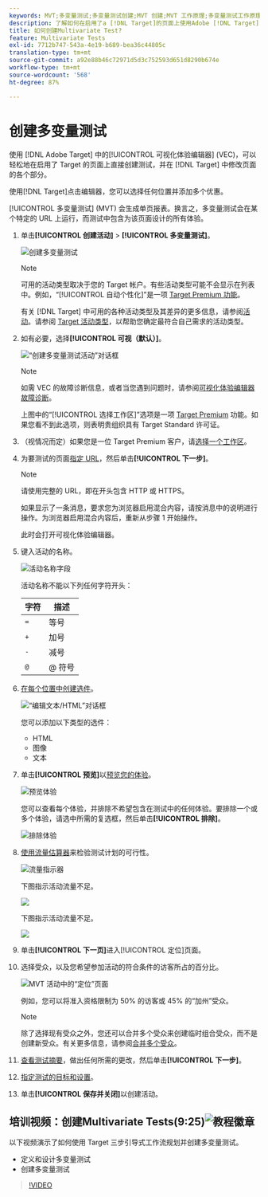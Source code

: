 ```yaml
---
keywords: MVT;多变量测试;多变量测试创建;MVT 创建;MVT 工作原理;多变量测试工作原理
description: 了解如何在启用了a [!DNL Target]的页面上使用Adobe [!DNL Target] 中的Visual Experience Composer(VEC)创建Multivariate Test(MVT)。
title: 如何创建Multivariate Test?
feature: Multivariate Tests
exl-id: 7712b747-543a-4e19-b689-bea36c44805c
translation-type: tm+mt
source-git-commit: a92e88b46c72971d5d3c752593d651d8290b674e
workflow-type: tm+mt
source-wordcount: '568'
ht-degree: 87%

---
```


# 创建多变量测试

使用 [!DNL Adobe Target] 中的[!UICONTROL 可视化体验编辑器] (VEC)，可以轻松地在启用了 Target 的页面上直接创建测试，并在 [!DNL Target] 中修改页面的各个部分。

使用[!DNL Target]点击编辑器，您可以选择任何位置并添加多个优惠。

[!UICONTROL 多变量测试] (MVT) 会生成单页报表。换言之，多变量测试会在某个特定的 URL 上运行，而测试中包含为该页面设计的所有体验。

1. 单击&#x200B;**[!UICONTROL 创建活动]** > **[!UICONTROL 多变量测试]**。

   ![创建多变量测试](/help/c-activities/c-multivariate-testing/t-create-multivariate-test/assets/create-multivariate.png)

   >[!NOTE]
   >
   >可用的活动类型取决于您的 Target 帐户。有些活动类型可能不会显示在列表中。例如，“[!UICONTROL 自动个性化]”是一项 [Target Premium 功能](/help/c-intro/intro.md#premium)。
   >
   >有关 [!DNL Target] 中可用的各种活动类型及其差异的更多信息，请参阅[活动](/help/c-activities/activities.md#concept_D317A95A1AB54674BA7AB65C7985BA03)。请参阅 [Target 活动类型](/help/c-activities/target-activities-guide.md)，以帮助您确定最符合自己需求的活动类型。

1. 如有必要，选择&#x200B;**[!UICONTROL 可视（默认）]**。

   ![“创建多变量测试活动”对话框](/help/c-activities/c-multivariate-testing/t-create-multivariate-test/assets/create-mvt-dialog.png)

   >[!NOTE]
   >
   >如需 VEC 的故障诊断信息，或者当您遇到问题时，请参阅[可视化体验编辑器故障诊断](/help/c-experiences/c-visual-experience-composer/r-troubleshoot-composer/troubleshoot-composer.md)。
   >
   >上图中的“[!UICONTROL 选择工作区]”选项是一项 [Target Premium](/help/c-intro/intro.md) 功能。如果您看不到此选项，则表明贵组织具有 Target Standard 许可证。

1. （视情况而定）如果您是一位 Target Premium 客户，请[选择一个工作区](/help/administrating-target/c-user-management/property-channel/property-channel.md)。

1. 为要测试的页面[指定 URL](/help/c-activities/c-multivariate-testing/t-create-multivariate-test/url.md#concept_C12E4A85FF3B4E518E3110F6CF1AF9C0)，然后单击&#x200B;**[!UICONTROL 下一步]**。

   >[!NOTE]
   >
   >请使用完整的 URL，即在开头包含 HTTP 或 HTTPS。

   如果显示了一条消息，要求您为浏览器启用混合内容，请按消息中的说明进行操作。为浏览器启用混合内容后，重新从步骤 1 开始操作。

   此时会打开可视化体验编辑器。

1. 键入活动的名称。

   ![活动名称字段](/help/c-activities/c-multivariate-testing/t-create-multivariate-test/assets/activityname.png)

   活动名称不能以下列任何字符开头：

   | 字符 | 描述 |
   |--- |--- |
   | `=` | 等号 |
   | `+` | 加号 |
   | `-` | 减号 |
   | `@` | @ 符号 |

1. [在每个位置中创建选件](/help/c-activities/c-multivariate-testing/t-create-multivariate-test/add-offers.md#concept_DCE6B45C30F7419B8EC17AFDEE8D8AA6)。

   ![“编辑文本/HTML”对话框](/help/c-activities/c-multivariate-testing/t-create-multivariate-test/assets/editoffers.png)

   您可以添加以下类型的选件：

   * HTML
   * 图像
   * 文本

1. 单击&#x200B;**[!UICONTROL 预览]**&#x200B;以[预览您的体验](/help/c-activities/c-multivariate-testing/t-create-multivariate-test/preview-experiences.md)。

   ![预览体验](/help/c-activities/c-multivariate-testing/t-create-multivariate-test/assets/preview-mvt.png)

   您可以查看每个体验，并排除不希望包含在测试中的任何体验。要排除一个或多个体验，请选中所需的复选框，然后单击&#x200B;**[!UICONTROL 排除]**。

   ![排除体验](/help/c-activities/c-multivariate-testing/t-create-multivariate-test/assets/preview-mvt-exclude.png)

1. [使用流量估算器](/help/c-activities/c-multivariate-testing/t-create-multivariate-test/traffic-estimator.md#task_71AA6922AFD447EA8C5E610A78ABA714)来检验测试计划的可行性。

   ![流量指示器](/help/c-activities/c-multivariate-testing/t-create-multivariate-test/assets/mvt-traffic-indicator.png)

   下图指示活动流量不足。

   ![](assets/estimator.png)

   下图指示活动流量不足。

   ![](assets/estimator2.png)

1. 单击&#x200B;**[!UICONTROL 下一页]**&#x200B;进入[!UICONTROL 定位]页面。

1. 选择受众，以及您希望参加活动的符合条件的访客所占的百分比。

   ![MVT 活动中的“定位”页面](/help/c-activities/c-multivariate-testing/t-create-multivariate-test/assets/mvt_audperc.png)

   例如，您可以将准入资格限制为 50% 的访客或 45% 的“加州”受众。

   >[!NOTE]
   >
   >除了选择现有受众之外，您还可以合并多个受众来创建临时组合受众，而不是创建新受众。有关更多信息，请参阅[合并多个受众](/help/c-target/combining-multiple-audiences.md#concept_A7386F1EA4394BD2AB72399C225981E5)。

1. [查看测试摘要](/help/c-activities/c-multivariate-testing/t-create-multivariate-test/test-summary.md#reference_971AB225963A4DC18EEB5B0E20F0A4A7)，做出任何所需的更改，然后单击&#x200B;**[!UICONTROL 下一步]**。

1. [指定测试的目标和设置](/help/c-activities/c-multivariate-testing/t-create-multivariate-test/goals-and-settings.md#reference_B25389FD6F3A4989801E740364B089CC)。

1. 单击&#x200B;**[!UICONTROL 保存并关闭]**&#x200B;以创建活动。

## 培训视频：创建Multivariate Tests(9:25)![教程徽章](/help/assets/tutorial.png)

以下视频演示了如何使用 Target 三步引导式工作流规划并创建多变量测试。

* 定义和设计多变量测试
* 创建多变量测试

>[!VIDEO](https://video.tv.adobe.com/v/17395)
